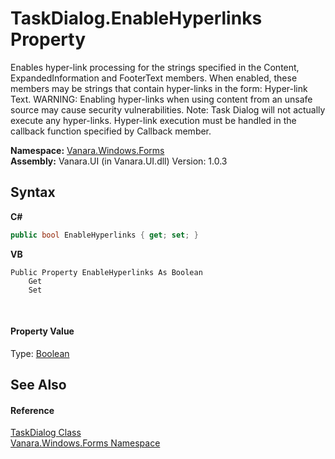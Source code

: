 # TaskDialog.EnableHyperlinks Property 
 

Enables hyper-link processing for the strings specified in the Content, ExpandedInformation and FooterText members. When enabled, these members may be strings that contain hyper-links in the form: Hyper-link Text. WARNING: Enabling hyper-links when using content from an unsafe source may cause security vulnerabilities. Note: Task Dialog will not actually execute any hyper-links. Hyper-link execution must be handled in the callback function specified by Callback member.

**Namespace:**&nbsp;<a href="c580cf52-4028-70db-28d0-f9b1abc03861">Vanara.Windows.Forms</a><br />**Assembly:**&nbsp;Vanara.UI (in Vanara.UI.dll) Version: 1.0.3

## Syntax

**C#**<br />
``` C#
public bool EnableHyperlinks { get; set; }
```

**VB**<br />
``` VB
Public Property EnableHyperlinks As Boolean
	Get
	Set
```

<br />

#### Property Value
Type: <a href="http://msdn2.microsoft.com/en-us/library/a28wyd50" target="_blank">Boolean</a>

## See Also


#### Reference
<a href="0e4976bb-9701-b107-c589-9d00dabbbae0">TaskDialog Class</a><br /><a href="c580cf52-4028-70db-28d0-f9b1abc03861">Vanara.Windows.Forms Namespace</a><br />